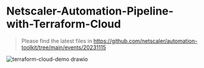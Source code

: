 # Netscaler-Automation-Pipeline-with-Terraform-Cloud

> Please find the latest files in https://github.com/netscaler/automation-toolkit/tree/main/events/20231115


![terraform-cloud-demo drawio](https://github.com/netscaler-demo/Netscaler-Automation-Pipeline-with-Terraform-Cloud/assets/42572246/e5076b0e-7861-41da-ab10-0f200ae1a81e)

